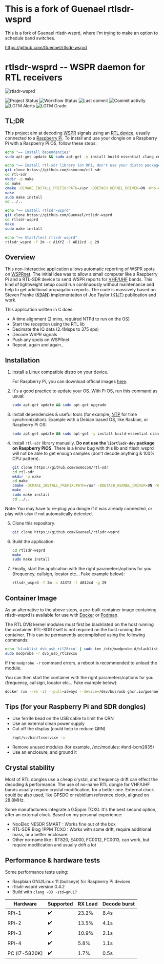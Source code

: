 # This is a fork of Guenael rtlsdr-wsprd

This is a fork of Guenael rtlsdr-wsprd, where I'm trying to make an option to schedule band switches.

https://github.com/Guenael/rtlsdr-wsprd

# rtlsdr-wsprd -- WSPR daemon for RTL receivers

![rtlsdr-wsprd](art/rtlsdr-wsprd-web.jpg)

![Project Status](https://img.shields.io/badge/status-OK-green)
![Workflow Status](https://img.shields.io/github/workflow/status/Guenael/rtlsdr-wsprd/CI)
![Last commit](https://img.shields.io/github/last-commit/Guenael/rtlsdr-wsprd)
![Commit activity](https://img.shields.io/github/commit-activity/m/Guenael/rtlsdr-wsprd)
![LGTM Alerts](https://img.shields.io/lgtm/alerts/github/Guenael/rtlsdr-wsprd)
![LGTM Grade](https://img.shields.io/lgtm/grade/cpp/github/Guenael/rtlsdr-wsprd)

## TL;DR

This project aim at decoding [WSPR](https://en.wikipedia.org/wiki/WSPR_(amateur_radio_software)) signals using an [RTL device](https://osmocom.org/projects/rtl-sdr/wiki/Rtl-sdr), usually connected to a [Raspberry Pi](https://www.raspberrypi.org/).
To install and use your dongle on a Raspberry Pi with a Raspberry Pi OS, follow these steps:

```bash
echo "== Install dependencies"
sudo apt-get update && sudo apt-get -y install build-essential clang cmake libfftw3-dev libusb-1.0-0-dev libcurl4-gnutls-dev help2man ntp git

echo "== Install rtl-sdr library (on RPi, don't use your distro package)"
git clone https://github.com/osmocom/rtl-sdr
cd rtl-sdr
mkdir -p make
cd make
cmake -DCMAKE_INSTALL_PREFIX:PATH=/usr -DDETACH_KERNEL_DRIVER=ON -Wno-dev ..
make
sudo make install
cd ../..

echo "== Install rtlsdr-wsprd"
git clone https://github.com/Guenael/rtlsdr-wsprd
cd rtlsdr-wsprd
make
sudo make install

echo "== Start/test rtlsdr-wsprd"
rtlsdr_wsprd -f 2m -c A1XYZ -l AB12cd -g 29
```

## Overview

This non-interactive application allows automatic reporting of WSPR spots on [WSPRnet](https://wsprnet.org). The initial idea was to allow a small computer like a Raspberry Pi and a RTL-SDR device to send WSPR reports for [VHF/UHF](https://en.wikipedia.org/wiki/Amateur_radio_frequency_allocations#Very_high_frequencies_and_ultra_high_frequencies) bands. This kind of lightweight setup could run continuously without maintenance and help to get additional propagation reports. The code is massively based on Steven Franke ([K9AN](https://github.com/k9an)) implementation of Joe Taylor ([K1JT](https://en.wikipedia.org/wiki/Joseph_Hooton_Taylor_Jr.)) publication and work.

This application written in C does:

- A time alignment (2 mins, required NTPd to run on the OS)
- Start the reception using the RTL lib
- Decimate the IQ data (2.4Msps to 375 sps)
- Decode WSPR signals
- Push any spots on WSPRnet
- Repeat, again and again...

## Installation

  1. Install a Linux compatible distro on your device.

     For Raspberry Pi, you can download official images [here](https://www.raspberrypi.com/software/operating-systems/).

  2. It's a good practice to update your OS. With Pi OS, run this command as usual:
     ```bash
     sudo apt-get update && sudo apt-get upgrade
     ```

  3. Install dependencies & useful tools (for example, [NTP](https://en.wikipedia.org/wiki/Network_Time_Protocol) for time synchronization). Example with a Debian based OS, like Rasbian, or Raspberry Pi OS:
     ```bash
     sudo apt-get update && sudo apt-get -y install build-essential clang cmake libfftw3-dev libusb-1.0-0-dev libcurl4-gnutls-dev help2man ntp git
     ```

  4. Install `rtl-sdr` library manually. **Do not use the `librtlsdr-dev` package on Raspberry PiOS**. There is a know bug with this lib and rtlsdr_wsprd will not be able to get enough samples (don't decode anything & 100% CPU pattern).
     ```bash
     git clone https://github.com/osmocom/rtl-sdr
     cd rtl-sdr
     mkdir -p make
     cd make
     cmake -DCMAKE_INSTALL_PREFIX:PATH=/usr -DDETACH_KERNEL_DRIVER=ON -Wno-dev ..
     make
     sudo make install
     cd ../..
     ```
  Note: You may have to re-plug you dongle if it was already connected, or play with `udev` if not automatically detected.

  5. Clone this repository:
     ```bash
     git clone https://github.com/Guenael/rtlsdr-wsprd
     ```

  6. Build the application:
     ```bash
     cd rtlsdr-wsprd
     make
     sudo make install
     ```

  7. Finally, start the application with the right parameters/options for you (frequency, callsign, locator etc... Fake example below):
     ```bash
     rtlsdr_wsprd -f 2m -c A1XYZ -l AB12cd -g 29
     ```

## Container Image

As an alternative to the above steps, a pre-built container image containing rtlsdr-wsprd is available for use with [Docker](https://www.docker.com/) or [Podman](https://podman.io/).

The RTL DVB kernel modules must first be blacklisted on the host running the container. RTL-SDR itself is not required on the host running the container. This can be permanently accomplished using the following commands:

```bash
echo 'blacklist dvb_usb_rtl28xxu' | sudo tee /etc/modprobe.d/blacklist-dvb_usb_rtl28xxu.conf
sudo modprobe -r dvb_usb_rtl28xxu
```

If the `modprobe -r` command errors, a reboot is recommended to unload the module.

You can then start the container with the right parameters/options for you (frequency, callsign, locator etc... Fake example below):

```bash
docker run --rm -it --pull=always --device=/dev/bus/usb ghcr.io/guenael/rtlsdr-wsprd:latest -f 2m -c A1XYZ -l AB12cd -g 29
```

## Tips (for your Raspberry Pi and SDR dongles)

  - Use ferrite bead on the USB cable to limit the QRN
  - Use an external clean power supply
  - Cut off the display (could help to reduce QRN)
    ```bash
    /opt/vc/bin/tvservice -o
    ```
  - Remove unused modules (for example, /etc/modules: #snd-bcm2835)
  - Use an enclosure, and ground it

## Crystal stability

Most of RTL dongles use a cheap crystal, and frequency drift can effect the decoding & performance. The use of no-name RTL dongle for VHF/UHF bands usually require crystal modification, for a better one. External clock could be also used, like GPSDO or rubidium reference clock, aligned on 28.8MHz.

Some manufacturers integrate a 0.5ppm TCXO. It's the best second option, after an external clock. Based on my personal experience:

- NooElec NESDR SMART : Works fine out of the box
- RTL-SDR Blog 1PPM TCXO : Works with some drift, require additional mass, or a better enclosure
- Other no-name like : RT820, E4000, FC0012, FC0013, can work, but require modification and usually drift a lot

## Performance & hardware tests

Some performance tests using:
- Raspbian GNU/Linux 11 (bullseye) for Raspberry Pi devices
- rtlsdr-wsprd version 0.4.2
- Build with `clang -O3 -std=gnu17`

| Hardware      | Supported          | RX Load | Decode burst |
| ------------- | ------------------ | ------- | ------------ |
| RPi-1         | :heavy_check_mark: | 23.2%   | 8.4s         |
| RPi-2         | :heavy_check_mark: | 13.5%   | 4.1s         |
| RPi-3         | :heavy_check_mark: | 10.9%   | 2.1s         |
| RPi-4         | :heavy_check_mark: |  5.8%   | 1.1s         |
| PC (i7-5820K) | :heavy_check_mark: |  1.7%   | 0.5s         |
